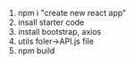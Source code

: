1. npm i "create new react app"
2. insall starter code
3. install bootstrap, axios 
4. utils foler->API.js file
5. npm build 